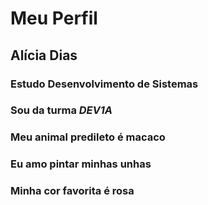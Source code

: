 # Meu Perfil

## Alícia Dias 

### Estudo **Desenvolvimento de Sistemas**

### Sou da turma _DEV1A_

### Meu animal predileto é **macaco**

### Eu amo **pintar minhas unhas**

### Minha cor favorita é **rosa**
 